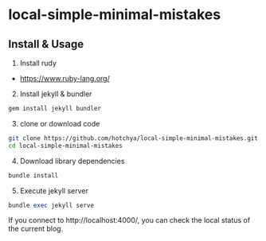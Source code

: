 # local-simple-minimal-mistakes

## Install & Usage

1. Install rudy

- https://www.ruby-lang.org/

2. Install jekyll & bundler

```ruby
gem install jekyll bundler
```

3. clone or download code

```bash
git clone https://github.com/hotchya/local-simple-minimal-mistakes.git
cd local-simple-minimal-mistakes
```

4. Download library dependencies

```ruby
bundle install
```

5. Execute jekyll server

```ruby
bundle exec jekyll serve
```

If you connect to http://localhost:4000/, you can check the local status of the current blog.
